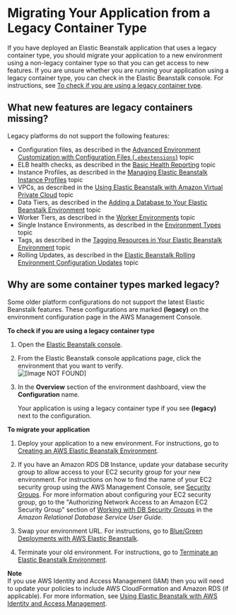 # Migrating Your Application from a Legacy Container Type<a name="using-features.migration"></a>

If you have deployed an Elastic Beanstalk application that uses a legacy container type, you should migrate your application to a new environment using a non\-legacy container type so that you can get access to new features\. If you are unsure whether you are running your application using a legacy container type, you can check in the Elastic Beanstalk console\. For instructions, see [To check if you are using a legacy container type](#using-features.migration-proc)\.

## What new features are legacy containers missing?<a name="using-features.migration.missing"></a>

Legacy platforms do not support the following features:
+ Configuration files, as described in the [Advanced Environment Customization with Configuration Files \(`.ebextensions`\)](ebextensions.md) topic
+ ELB health checks, as described in the [Basic Health Reporting](using-features.healthstatus.md) topic
+ Instance Profiles, as described in the [Managing Elastic Beanstalk Instance Profiles](iam-instanceprofile.md) topic
+ VPCs, as described in the [Using Elastic Beanstalk with Amazon Virtual Private Cloud](vpc.md) topic
+ Data Tiers, as described in the [Adding a Database to Your Elastic Beanstalk Environment](using-features.managing.db.md) topic
+ Worker Tiers, as described in the [Worker Environments](concepts-worker.md) topic
+ Single Instance Environments, as described in the [Environment Types](using-features-managing-env-types.md) topic
+ Tags, as described in the [Tagging Resources in Your Elastic Beanstalk Environment](using-features.tagging.md) topic
+ Rolling Updates, as described in the [Elastic Beanstalk Rolling Environment Configuration Updates](using-features.rollingupdates.md) topic

## Why are some container types marked legacy?<a name="using-features.migration.why"></a>

Some older platform configurations do not support the latest Elastic Beanstalk features\. These configurations are marked **\(legacy\)** on the environment configuration page in the AWS Management Console\. <a name="using-features.migration-proc"></a>

**To check if you are using a legacy container type**

1. Open the [Elastic Beanstalk console](https://console.aws.amazon.com/elasticbeanstalk)\.

1. From the Elastic Beanstalk console applications page, click the environment that you want to verify\.  
![\[Image NOT FOUND\]](http://docs.aws.amazon.com/elasticbeanstalk/latest/dg/images/aeb-app-page-env.png)

1. In the **Overview** section of the environment dashboard, view the **Configuration** name\.

   Your application is using a legacy container type if you see **\(legacy\)** next to the configuration\.

**To migrate your application**

1. Deploy your application to a new environment\. For instructions, go to [Creating an AWS Elastic Beanstalk Environment](using-features.environments.md)\.

1. If you have an Amazon RDS DB Instance, update your database security group to allow access to your EC2 security group for your new environment\. For instructions on how to find the name of your EC2 security group using the AWS Management Console, see [Security Groups](using-features.managing.ec2.md#using-features.managing.ec2.securitygroups)\. For more information about configuring your EC2 security group, go to the "Authorizing Network Access to an Amazon EC2 Security Group" section of [Working with DB Security Groups](http://docs.aws.amazon.com/AmazonRDS/latest/UserGuide/USER_WorkingWithSecurityGroups.html) in the *Amazon Relational Database Service User Guide*\.

1. Swap your environment URL\. For instructions, go to [Blue/Green Deployments with AWS Elastic Beanstalk](using-features.CNAMESwap.md)\.

1. Terminate your old environment\. For instructions, go to [Terminate an Elastic Beanstalk Environment](using-features.terminating.md)\.

**Note**  
If you use AWS Identity and Access Management \(IAM\) then you will need to update your policies to include AWS CloudFormation and Amazon RDS \(if applicable\)\. For more information, see [Using Elastic Beanstalk with AWS Identity and Access Management](AWSHowTo.iam.md)\.